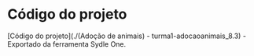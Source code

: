 # Código do projeto

[Código do projeto](./(Adoção de animais) - turma1-adocaoanimais_8.3) - Exportado da ferramenta Sydle One.
